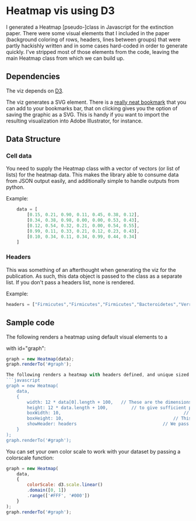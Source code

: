 # Heatmap vis using D3

I generated a Heatmap [pseudo-]class in Javascript for the extinction paper. There were some visual elements that I included in the paper (background coloring of rows, headers, lines between groups) that were partly hackishly written and in some cases hard-coded in order to generate quickly. I've stripped most of those elements from the code, leaving the main Heatmap class from which we can build up.

## Dependencies

The viz depends on [D3](http://www.d3js.com).  

The viz generates a SVG element. There is a [really neat bookmark](http://nytimes.github.io/svg-crowbar/) that you can add to your bookmarks bar, that on clicking gives you the option of saving the graphic as a SVG. This is handy if you want to import the resulting visualization into Adobe Illustrator, for instance.

## Data Structure


### Cell data

You need to supply the Heatmap class with a vector of vectors (or list of lists) for the heatmap data. This makes the library able to consume data from JSON output easily, and additionally simple to handle outputs from python. 

Example:
```javascript
	data = [
		[0.15, 0.21, 0.90, 0.11, 0.45, 0.38, 0.12],
		[0.34, 0.38, 0.98, 0.00, 0.00, 0.53, 0.43],
		[0.12, 0.54, 0.32, 0.21, 0.00, 0.54, 0.55],
		[0.99, 0.11, 0.33, 0.21, 0.12, 0.23, 0.43],
		[0.10, 0.34, 0.11, 0.34, 0.99, 0.44, 0.34]
	]
```

### Headers

This was something of an afterthought when generating the viz for the publication. As such, this data object is passed to the class as a separate list. If you don't pass a headers list, none is rendered.

Example:
```javascript
headers = ["Firmicutes","Firmicutes","Firmicutes","Bacteroidetes","Verrucomicrobia","Firmicutes","Firmicutes"];
```

## Sample code

The following renders a heatmap using default visual elements to a <div> with id="graph":
```javascript
graph = new Heatmap(data);
graph.renderTo('#graph');

The following renders a heatmap with headers defined, and unique sized cells:
```javascript
graph = new Heatmap(
	data,
	{ 
		width: 12 * data[0].length + 100, 	// These are the dimensions of the entir visualization. Make sure
		height: 12 * data.length + 100,			// to give sufficient padding so that it doesn't get cropped.
		boxWidth: 10,												// This is the width of each cell
		boxHeight: 10,											// This is the height of each cell
		showHeader: headers									// We pass the header list to render
	}
);
graph.renderTo('#graph');	
```

You can set your own color scale to work with your dataset by passing a colorscale function:
```javascript
graph = new Heatmap(
	data,
	{ 
		colorScale: d3.scale.linear()
	    .domain([0, 1])
	    .range(['#FFF', '#000'])
	}
);
graph.renderTo('#graph');	
```







